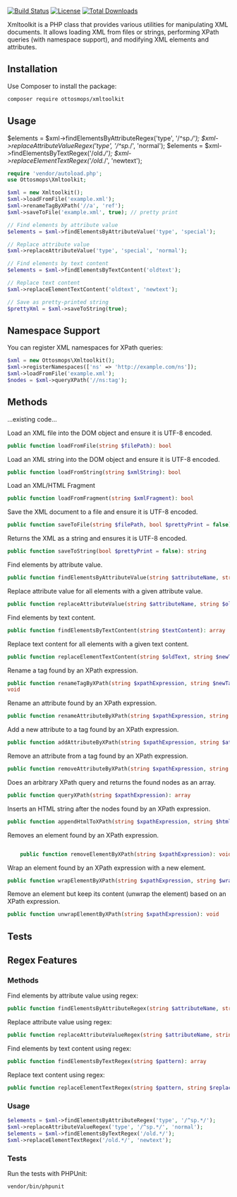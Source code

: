 [![Build Status](https://github.com/ottosmops/xmltoolkit/actions/workflows/ci.yaml/badge.svg)](https://github.com/ottosmops/xmltoolkit/actions)
[![License](https://poser.pugx.org/ottosmops/xmltoolkit/license)](https://packagist.org/packages/ottosmops/xmltoolkit)
[![Total Downloads](http://poser.pugx.org/ottosmops/xmltoolkit/downloads)](https://packagist.org/packages/ottosmops/xmltoolkit)


Xmltoolkit is a PHP class that provides various utilities for manipulating XML documents. It allows loading XML from files or strings, performing XPath queries (with namespace support), and modifying XML elements and attributes.

## Installation

Use Composer to install the package:

```sh
composer require ottosmops/xmltoolkit
```

## Usage
$elements = $xml->findElementsByAttributeRegex('type', '/^sp.*/');
$xml->replaceAttributeValueRegex('type', '/^sp.*/', 'normal');
$elements = $xml->findElementsByTextRegex('/old.*/');
$xml->replaceElementTextRegex('/old.*/', 'newtext');

```php
require 'vendor/autoload.php';
use Ottosmops\Xmltoolkit;

$xml = new Xmltoolkit();
$xml->loadFromFile('example.xml');
$xml->renameTagByXPath('//a', 'ref');
$xml->saveToFile('example.xml', true); // pretty print

// Find elements by attribute value
$elements = $xml->findElementsByAttributeValue('type', 'special');

// Replace attribute value
$xml->replaceAttributeValue('type', 'special', 'normal');

// Find elements by text content
$elements = $xml->findElementsByTextContent('oldtext');

// Replace text content
$xml->replaceElementTextContent('oldtext', 'newtext');

// Save as pretty-printed string
$prettyXml = $xml->saveToString(true);
```

## Namespace Support

You can register XML namespaces for XPath queries:

```php
$xml = new Ottosmops\Xmltoolkit();
$xml->registerNamespaces(['ns' => 'http://example.com/ns']);
$xml->loadFromFile('example.xml');
$nodes = $xml->queryXPath('//ns:tag');
```

## Methods
...existing code...

Load an XML file into the DOM object and ensure it is UTF-8 encoded.

```php
public function loadFromFile(string $filePath): bool
```

Load an XML string into the DOM object and ensure it is UTF-8 encoded.

```php
public function loadFromString(string $xmlString): bool
```

Load an XML/HTML Fragment

```php
public function loadFromFragment(string $xmlFragment): bool
```

Save the XML document to a file and ensure it is UTF-8 encoded.

```php
public function saveToFile(string $filePath, bool $prettyPrint = false): bool
```

Returns the XML as a string and ensures it is UTF-8 encoded.

```php
public function saveToString(bool $prettyPrint = false): string
```
Find elements by attribute value.

```php
public function findElementsByAttributeValue(string $attributeName, string $attributeValue): array
```

Replace attribute value for all elements with a given attribute value.

```php
public function replaceAttributeValue(string $attributeName, string $oldValue, string $newValue): void
```

Find elements by text content.

```php
public function findElementsByTextContent(string $textContent): array
```

Replace text content for all elements with a given text content.

```php
public function replaceElementTextContent(string $oldText, string $newText): void
```

Rename a tag found by an XPath expression.

```php
public function renameTagByXPath(string $xpathExpression, string $newTagName): 
void
```

Rename an attribute found by an XPath expression.

```php
public function renameAttributeByXPath(string $xpathExpression, string $oldAttributeName, string $newAttributeName): void
```

Add a new attribute to a tag found by an XPath expression.

```php
public function addAttributeByXPath(string $xpathExpression, string $attributeName, string $attributeValue): void
```

Remove an attribute from a tag found by an XPath expression.

```php
public function removeAttributeByXPath(string $xpathExpression, string $attributeName): void
```

Does an arbitrary XPath query and returns the found nodes as an array.

```php
public function queryXPath(string $xpathExpression): array
```

Inserts an HTML string after the nodes found by an XPath expression.

```php
public function appendHtmlToXPath(string $xpathExpression, string $htmlString): void
```

Removes an element found by an XPath expression.
```php

    public function removeElementByXPath(string $xpathExpression): void
```

Wrap an element found by an XPath expression with a new element.

```php
public function wrapElementByXPath(string $xpathExpression, string $wrapperTagName): void
```

Remove an element but keep its content (unwrap the element) based on an XPath expression.

```php
public function unwrapElementByXPath(string $xpathExpression): void
```

## Tests


## Regex Features

### Methods

Find elements by attribute value using regex:
```php
public function findElementsByAttributeRegex(string $attributeName, string $pattern): array
```

Replace attribute value using regex:
```php
public function replaceAttributeValueRegex(string $attributeName, string $pattern, string $replacement): void
```

Find elements by text content using regex:
```php
public function findElementsByTextRegex(string $pattern): array
```

Replace text content using regex:
```php
public function replaceElementTextRegex(string $pattern, string $replacement): void
```

### Usage

```php
$elements = $xml->findElementsByAttributeRegex('type', '/^sp.*/');
$xml->replaceAttributeValueRegex('type', '/^sp.*/', 'normal');
$elements = $xml->findElementsByTextRegex('/old.*/');
$xml->replaceElementTextRegex('/old.*/', 'newtext');
```

### Tests

Run the tests with PHPUnit:
```sh
vendor/bin/phpunit
```
